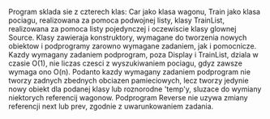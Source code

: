  Program sklada sie z czterech klas: Car jako klasa wagonu, Train jako klasa pociagu,
 realizowana za pomoca podwojnej listy, klasy TrainList, realizowana za pomoca listy pojedynczej i oczewiscie klasy glownej Source.
 Klasy zawieraja konstruktory, wymagane do tworzenia nowych obiektow i podprogramy zarowno wymagane zadaniem, jak i pomocnicze.
 Kazdy wymagany zadaniem podprogram, poza Display i TrainList, dziala w czasie O(1), nie liczas czesci z wyszukiwaniem pociagu,
 gdyz zawsze wymaga ono O(n). Podanto kazdy wymagany zadaniem podprogram nie tworzy zadnych zbednych obciazen pamieciowych, lecz
 tworzy jedynie nowy obiekt dla podanej klasy lub roznorodne 'temp'y, sluzace do wymiany niektorych referencij wagonow.
 Podprogram Reverse nie uzywa zmiany referencji next lub prev, zgodnie z uwarunkowaniem zadania.
